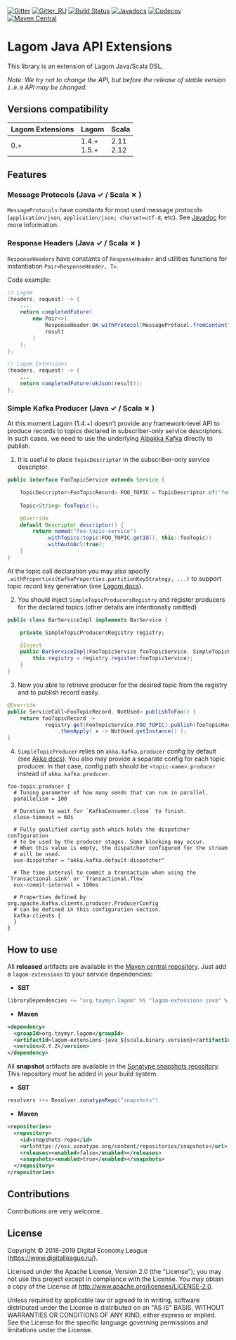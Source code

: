 [![Gitter](https://img.shields.io/badge/chat-gitter-purple.svg)](https://gitter.im/taymyr/taymyr)
[![Gitter_RU](https://img.shields.io/badge/chat-russian%20channel-purple.svg)](https://gitter.im/taymyr/taymyr_ru)
[![Build Status](https://travis-ci.org/taymyr/lagom-extensions.svg?branch=master)](https://travis-ci.org/taymyr/lagom-extensions)
[![Javadocs](https://www.javadoc.io/badge/org.taymyr.lagom/lagom-extensions-java_2.12.svg)](https://www.javadoc.io/doc/org.taymyr.lagom/lagom-extensions-java_2.12)
[![Codecov](https://codecov.io/gh/taymyr/lagom-extensions/branch/master/graph/badge.svg)](https://codecov.io/gh/taymyr/lagom-extensions)
[![Maven Central](https://img.shields.io/maven-central/v/org.taymyr.lagom/lagom-extensions-java_2.12.svg)](https://search.maven.org/search?q=a:lagom-extensions-java_2.12%20AND%20g:org.taymyr.lagom)

# Lagom Java API Extensions

This library is an extension of Lagom Java/Scala DSL.

_Note: We try not to change the API, but before the release of stable version `1.0.0` API may be changed._

## Versions compatibility

| Lagom Extensions | Lagom           | Scala          |
|------------------|-----------------|----------------|
| 0.+              | 1.4.+ <br> 1.5.+| 2.11 <br> 2.12 |

## Features

### Message Protocols (Java &#10003; / Scala &#10007; )

`MessageProtocols` have constants for most used message protocols (`application/json`, `application/json; charset=utf-8`, etc).
See [Javadoc](https://www.javadoc.io/doc/org.taymyr.lagom/lagom-extensions-java_2.12) for more information.

### Response Headers (Java &#10003; / Scala &#10007; )

`ResponseHeaders` have constants of `ResponseHeader` and utilities functions for instantiation `Pair<ResponseHeader, T>`.

Code example:

```java
// Lagom
(headers, request) -> { 
    ...
    return completedFuture(
        new Pair<>(
            ResponseHeader.OK.withProtocol(MessageProtocol.fromContentTypeHeader(Optional.of("application/json"))), 
            result
        )
    );
};

// Lagom Extensions
(headers, request) -> { 
    ...
    return completedFuture(okJson(result));
};
```

### Simple Kafka Producer (Java &#10003; / Scala &#10007; )

At this moment Lagom (1.4.+) doesn't provide any framework-level API to produce records to topics declared in subscriber-only service descriptors. 
In such cases, we need to use the underlying [Alpakka Kafka](https://doc.akka.io/docs/akka-stream-kafka/current/home.html) directly to publish.

1. It is useful to place `TopicDescriptor` in the subscriber-only service descriptor.

```java
public interface FooTopicService extends Service {

    TopicDescriptor<FooTopicRecord> FOO_TOPIC = TopicDescriptor.of("foo-topic", FooTopicRecord.class);
    
    Topic<String> fooTopic();

    @Override
    default Descriptor descriptor() {
        return named("foo-topic-service")
            .withTopics(topic(FOO_TOPIC.getId(), this::fooTopic))
            .withAutoAcl(true);
    }
}
```

At the topic call declaration you may also specify `.withProperties(KafkaProperties.partitionKeyStrategy, ...)` to support topic record key generation (see [Lagom docs](https://www.lagomframework.com/documentation/current/java/MessageBrokerApi.html#Partitioning-topics)).

2. You should inject `SimpleTopicProducersRegistry` and register producers for the declared topics (other details are intentionally omitted)

```java
public class BarServiceImpl implements BarService {

    private SimpleTopicProducersRegistry registry;

    @Inject
    public BarServiceImpl(FooTopicService fooTopicService, SimpleTopicProducersRegistry registry) {
        this.registry = registry.register(fooTopicService);
    }
}
```

3. Now you able to retrieve producer for the desired topic from the registry and to publish record easily.

```java
@Override
public ServiceCall<FooTopicRecord, NotUsed> publishToFoo() {
    return fooTopicRecord ->
            registry.get(FooTopicService.FOO_TOPIC).publish(fooTopicRecord)
                .thenApply( x -> NotUsed.getInstance() );
}
```

4. `SimpleTopicProducer` relies on `akka.kafka.producer` config by default (see [Akka docs](https://doc.akka.io/docs/akka-stream-kafka/current/producer.html#settings)).
You also may provide a separate config for each topic producer. In that case, config path should be `<topic-name>.producer` instead of `akka.kafka.producer`.

```HOCON
foo-topic.producer {
  # Tuning parameter of how many sends that can run in parallel.
  parallelism = 100

  # Duration to wait for `KafkaConsumer.close` to finish.
  close-timeout = 60s
  
  # Fully qualified config path which holds the dispatcher configuration
  # to be used by the producer stages. Some blocking may occur.
  # When this value is empty, the dispatcher configured for the stream
  # will be used.
  use-dispatcher = "akka.kafka.default-dispatcher"

  # The time interval to commit a transaction when using the `Transactional.sink` or `Transactional.flow`
  eos-commit-interval = 100ms

  # Properties defined by org.apache.kafka.clients.producer.ProducerConfig
  # can be defined in this configuration section.
  kafka-clients {
  }
}
```

## How to use

All **released** artifacts are available in the [Maven central repository](https://search.maven.org/search?q=a:lagom-extensions-java_2.12%20AND%20g:org.taymyr.lagom).
Just add a `lagom-extensions` to your service dependencies:

* **SBT**

```scala
libraryDependencies += "org.taymyr.lagom" %% "lagom-extensions-java" % "X.Y.Z"
```

* **Maven**

```xml
<dependency>
  <groupId>org.taymyr.lagom</groupId>
  <artifactId>lagom-extensions-java_${scala.binary.version}</artifactId>
  <version>X.Y.Z</version>
</dependency>
```

All **snapshot** artifacts are available in the [Sonatype snapshots repository](https://oss.sonatype.org/content/repositories/snapshots/org/taymyr/lagom).
This repository must be added in your build system. 

* **SBT**

```scala
resolvers ++= Resolver.sonatypeRepo("snapshots")
```

* **Maven**
```xml
<repositories>
  <repository>
    <id>snapshots-repo</id>
    <url>https://oss.sonatype.org/content/repositories/snapshots</url>
    <releases><enabled>false</enabled></releases>
    <snapshots><enabled>true</enabled></snapshots>
  </repository>
</repositories>
``` 

## Contributions

Contributions are very welcome.

## License

Copyright © 2018-2019 Digital Economy League (https://www.digitalleague.ru/).

Licensed under the Apache License, Version 2.0 (the "License"); you may not use this project except in compliance with the License. You may obtain a copy of the License at http://www.apache.org/licenses/LICENSE-2.0.

Unless required by applicable law or agreed to in writing, software distributed under the License is distributed on an "AS IS" BASIS, WITHOUT WARRANTIES OR CONDITIONS OF ANY KIND, either express or implied. See the License for the specific language governing permissions and limitations under the License.
